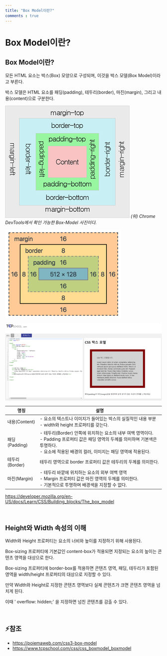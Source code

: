 ```yaml
---
title: "Box Model이란?"
comments : true
---
```


# Box Model이란?


## Box Model이란?

모든 HTML 요소는 박스(Box) 모양으로 구성되며, 이것을 박스 모델(Box Model)이라고 부른다.

박스 모델은 HTML 요소를 패딩(padding), 테두리(border), 마진(margin), 그리고 내용(content)으로 구분한다.

![missing](../assets/img/2023/230118_1.png) *(위) Chrome DevTools에서 확인 가능한 Box-Model 사진이다.*

![missing](../assets/img/2023/230118_2.png)

![missing](../assets/img/2023/230118_3.png)


|명칭|설명|
|--|--|
| 내용(Content) | - 요소의 텍스트나 이미지가 들어있는 박스의 실질적인 내용 부분<br>- width와 height 프로퍼티를 갖는다. |
| 패딩(Padding) | - 테두리(Border) 안쪽에 위치하는 요소의 내부 여백 영역이다.<br>- Padding 프로퍼티 값은 패딩 영역의 두께를 의미하며 기본색은 투명하다.<br>- 요소에 적용된 배경의 컬러, 이미지는 패딩 영역에 적용된다. |
| 테두리(Border) | 테두리 영역으로 border 프로퍼티 값은 테두리의 두께를 의미한다. |
| 마진(Margin) | 	- 테두리 바깥에 위치하는 요소의 외부 여백 영역<br>- Margin 프로퍼티 값은 마진 영역의 두께를 의미한다.<br>- 기본적으로 투명하며 배경색을 지정할 수 없다. |

<https://developer.mozilla.org/en-US/docs/Learn/CSS/Building_blocks/The_box_model>

<br>

## Height와 Width 속성의 이해
Width와 Height 프로퍼티는 요소의 너비와 높이를 지정하기 위해 사용된다.

Box-sizing 프로퍼티에 기본값인 content-box가 적용되면 지정되는 요소의 높이는 콘텐츠 영역을 대상으로 한다.

Box-sizing 프로퍼티에 border-box를 적용하면 콘텐츠 영역, 패딩, 테두리가 포함된 영역을 width/height 프로퍼티의 대상으로 지정할 수 있다.

만약 Width와 Height로 지정한 콘텐츠 영역보다 실제 콘텐츠가 크면 콘텐츠 영역을 넘치게 된다.

이때 ' overflow: hidden;' 을 지정하면 넘친 콘텐츠를 감출 수 있다.

<br>

## ⚡참조
* <https://poiemaweb.com/css3-box-model>
* <https://www.tcpschool.com/css/css_boxmodel_boxmodel>

<br>
